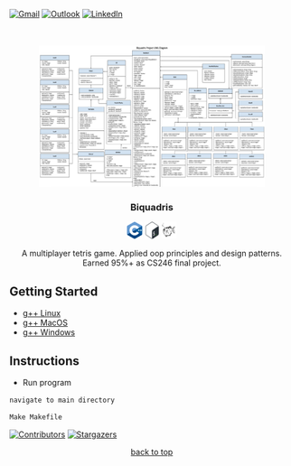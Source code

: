 <!-- contact shields -->
[gmail-shield]: https://img.shields.io/badge/Gmail-D14836?style=for-the-badge&logo=gmail&logoColor=white
[gmail-url]: mailto:theiv.jathu@gmail.com
[outlook-shield]: https://img.shields.io/badge/Microsoft_Outlook-0078D4?style=for-the-badge&logo=microsoft-outlook&logoColor=white
[outlook-url]: mailto:jtheiv@outlook.com
[linkedin-shield]: https://img.shields.io/badge/-LinkedIn-black.svg?style=for-the-badge&logo=linkedin&colorB=555
[linkedin-url]: https://linkedin.com/in/jathurshan-t

<!-- project summary shields -->
[contributors-shield]: https://img.shields.io/github/contributors/jath-student/Tetris.svg?style=for-the-badge
[contributors-url]: https://github.com/jath-student/Tetris/graphs/contributors
[stars-shield]: https://img.shields.io/github/stars/jath-student/Tetris.svg?style=for-the-badge
[stars-url]: https://github.com/jath-student/Tetris/stargazers

<!-- programming language shields -->
[python-shield]: https://img.shields.io/badge/Python-3776AB?style=for-the-badge&logo=python&logoColor=white
[javascript-shield]: https://img.shields.io/badge/JavaScript-F7DF1E?style=for-the-badge&logo=javascript&logoColor=black
[c++-shield]: https://img.shields.io/badge/C%2B%2B-00599C?style=for-the-badge&logo=c%2B%2B&logoColor=white
[c#-shield]: https://img.shields.io/badge/C%23-239120?style=for-the-badge&logo=c-sharp&logoColor=white
[html-shield]: https://img.shields.io/badge/HTML5-E34F26?style=for-the-badge&logo=html5&logoColor=white
[css-shield]: https://img.shields.io/badge/CSS3-1572B6?style=for-the-badge&logo=css3&logoColor=white

<!-- start document -->
<div id="start"></div>

<!-- contact info -->
[![Gmail][gmail-shield]][gmail-url]
[![Outlook][outlook-shield]][outlook-url]
[![LinkedIn][linkedin-shield]][linkedin-url]

<br/>

<!-- project overview -->
<br />
<div align="center">
  <!-- project image -->
  <a href="https://github.com/jath-student/Tetris">
    <img src="readme/biquadris-uml.png" alt="project-thumbnail" width="400" height="250">
  </a>

  <h3>Biquadris</h3>
  <!-- languages used in project -->
  <div>
    <img alt="skill-thumbnail" width="27px" height="30px" src="./readme/c++.png" />
    <img alt="skill-thumbnail" width="27px" height="30px" src="./readme/bash.png" />
    <img alt="skill-thumbnail" width="27px" height="30px" src="./readme/gnu.png" />
  </div>
  <!-- project description -->
    <p>
    A multiplayer tetris game. Applied oop principles and design patterns. Earned 95%+ as CS246 final project.
    <br />
    </p>
</div>

## Getting Started
* [g++ Linux](https://linuxhint.com/install-g-compiler-on-ubuntu/)
* [g++ MacOS](https://www.edparrish.net/common/macgpp.php)
* [g++ Windows](https://www3.cs.stonybrook.edu/~alee/g++/g++.html)

## Instructions
* Run program
```console
navigate to main directory
```
```sh
Make Makefile
```

<!-- project summary -->
[![Contributors][contributors-shield]][contributors-url]
[![Stargazers][stars-shield]][stars-url]
<p align="center"><a href="#start">back to top</a></p>
